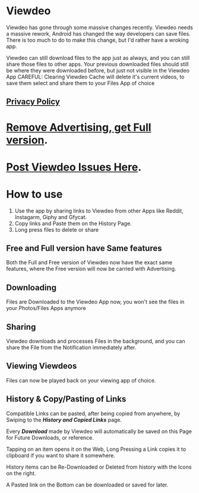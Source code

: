 # Viewdeo

Viewdeo has gone through some massive changes recently. Viewdeo needs a massive rework, Android has changed the way developers can save files.
There is too much to do to make this change, but I'd rather have a wroking app.

Viewdeo can still download files to the app just as always, and you can still share those files to other apps.
Your previous downloaded files should still be where they were downloaded before, but just not visible in the Viewdeo App
CAREFUL: Clearing Viewdeo Cache will delete it's current videos, to save them select and share them to your Files App of choice

## [Privacy Policy](https://njdwklopper.github.io/viewdeo_help/Policy.html)

# [Remove Advertising, get Full version](https://play.google.com/store/apps/details?id=com.tegnatiek.veddit.full).

# [Post Viewdeo Issues Here](https://github.com/njdwklopper/viewdeo_help/issues/new/choose).

# How to use

1. Use the app by sharing links to Viewdeo from other Apps like Reddit, Instagarm, Giphy and Gfycat.
2. Copy links and Paste them on the History Page.
3. Long press files to delete or share

## Free and Full version have Same features

Both the Full and Free version of Viewdeo now have the exact same features, where the Free version will now be carried with Advertising.

## Downloading

Files are Downloaded to the Viewdeo App now, you won't see the files in your Photos/Files Apps anymore

## Sharing

Viewdeo downloads and processes Files in the background, and you can share the File from the Notification immediately after.

## Viewing Viewdeos

Files can now be played back on your viewing app of choice.

## History & Copy/Pasting of Links

Compatible Links can be pasted, after being copied from anywhere, by Swiping to the ***History and Copied Links*** page.

Every ***Download*** made by Viewdeo will automatically be saved on this Page for Future Downloads, or reference.

Tapping on an item opens it on the Web, Long Pressing a Link copies it to clipboard if you want to share it somewhere.

History items can be Re-Downloaded or Deleted from history with the Icons on the right.

A Pasted link on the Bottom can be downloaded or saved for later.

